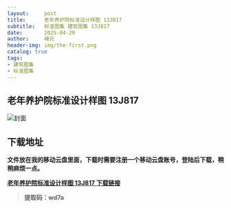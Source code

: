 ```yaml
---
layout:     post
title:      老年养护院标准设计样图 13J817
subtitle:   标准图集 建筑图集 13J817
date:       2025-04-29
author:     峰兄
header-img: img/the-first.png
catalog: true
tags:
- 建筑图集
- 标准图集
---
```

## 老年养护院标准设计样图 13J817
![封面](https://pic1.imgdb.cn/item/680f206d58cb8da5c8d1c87f.png)

## 下载地址 ##
**文件放在我的移动云盘里面，下载时需要注册一个移动云盘账号，登陆后下载，稍稍麻烦一点。**  
  
[**老年养护院标准设计样图 13J817 下载链接**](https://caiyun.139.com/m/i?105CpTtDVfenZ)

> **提取码：wd7a**
